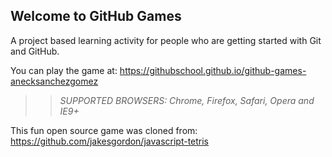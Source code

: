 ## Welcome to GitHub Games

A project based learning activity for people who are getting started with Git and GitHub.

You can play the game at: https://githubschool.github.io/github-games-anecksanchezgomez

>> _*SUPPORTED BROWSERS*: Chrome, Firefox, Safari, Opera and IE9+_

This fun open source game was cloned from: https://github.com/jakesgordon/javascript-tetris

